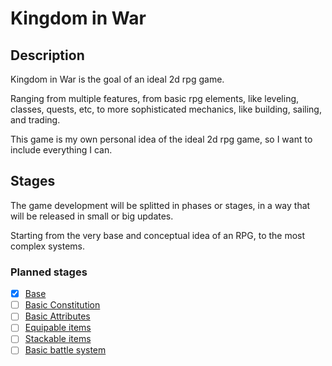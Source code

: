 # Kingdom in War

## Description

Kingdom in War is the goal of an ideal 2d rpg game.

Ranging from multiple features, from basic rpg elements, like leveling, classes, quests, etc, to more sophisticated mechanics, like building, sailing, and trading.

This game is my own personal idea of the ideal 2d rpg game, so I want to include everything I can.

## Stages

The game development will be splitted in phases or stages, in a way that will be released in small or big updates.

Starting from the very base and conceptual idea of an RPG, to the most complex systems.

### Planned stages

- [X] [Base](./stages/base.md)
- [ ] [Basic Constitution](./stages/basic-constitution.md)
- [ ] [Basic Attributes](./stages/basic-attributes.md)
- [ ] [Equipable items](./stages/equipable-items.md)
- [ ] [Stackable items](./stages/stackable-items.md)
- [ ] [Basic battle system](./stages/basic-battle-system.md)